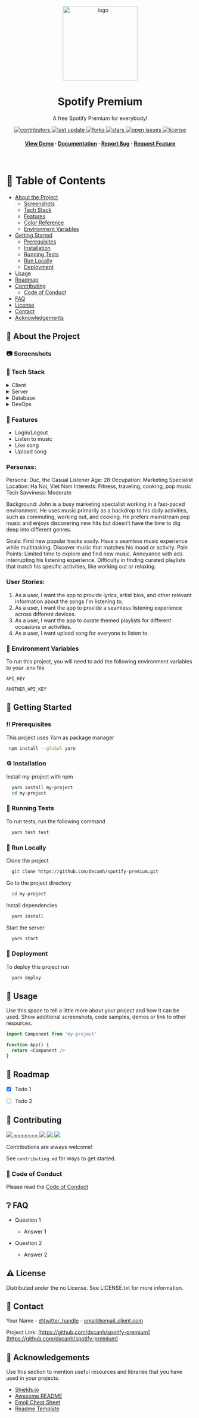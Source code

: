 <!--
Hey, thanks for using the awesome-readme-template template.  
If you have any enhancements, then fork this project and create a pull request 
or just open an issue with the label "enhancement".

Don't forget to give this project a star for additional support ;)
Maybe you can mention me or this repo in the acknowledgements too
-->
<div align="center">

  <img src="assets/favicon.ico" alt="logo" width="200" height="auto" />
  <h1>Spotify Premium</h1>
  
  <p>
    A free Spotify Premium for everybody! 
  </p>
  
  
<!-- Badges -->
<p>
  <a href="https://github.com/dxcanh/spotify-premium/graphs/contributors">
    <img src="https://img.shields.io/github/contributors/dxcanh/spotify-premium" alt="contributors" />
  </a>
  <a href="">
    <img src="https://img.shields.io/github/last-commit/dxcanh/spotify-premium" alt="last update" />
  </a>
  <a href="https://github.com/dxcanh/spotify-premium/network/members">
    <img src="https://img.shields.io/github/forks/dxcanh/spotify-premium" alt="forks" />
  </a>
  <a href="https://github.com/dxcanh/spotify-premium/stargazers">
    <img src="https://img.shields.io/github/stars/dxcanh/spotify-premium" alt="stars" />
  </a>
  <a href="https://github.com/dxcanh/spotify-premium/issues/">
    <img src="https://img.shields.io/github/issues/dxcanh/spotify-premium" alt="open issues" />
  </a>
  <a href="https://github.com/dxcanh/spotify-premium/blob/master/LICENSE">
    <img src="https://img.shields.io/github/license/dxcanh/spotify-premium.svg" alt="license" />
  </a>
</p>
   
<h4>
    <a href="https://drive.google.com/file/d/11eunTHdIIKtQPzo5yBobs58woq2NpupV/view?usp=sharing">View Demo</a>
  <span> · </span>
    <a href="https://drive.google.com/file/d/1ETpBcb96X2wkoxdhrTo711vewpara2B1/view?usp=sharing">Documentation</a>
  <span> · </span>
    <a href="https://github.com/dxcanh/spotify-premium/issues/">Report Bug</a>
  <span> · </span>
    <a href="https://github.com/dxcanh/spotify-premium/issues/">Request Feature</a>
  </h4>
</div>

<br />

<!-- Table of Contents -->
# :notebook_with_decorative_cover: Table of Contents

- [About the Project](#star2-about-the-project)
  * [Screenshots](#camera-screenshots)
  * [Tech Stack](#space_invader-tech-stack)
  * [Features](#dart-features)
  * [Color Reference](#art-color-reference)
  * [Environment Variables](#key-environment-variables)
- [Getting Started](#toolbox-getting-started)
  * [Prerequisites](#bangbang-prerequisites)
  * [Installation](#gear-installation)
  * [Running Tests](#test_tube-running-tests)
  * [Run Locally](#running-run-locally)
  * [Deployment](#triangular_flag_on_post-deployment)
- [Usage](#eyes-usage)
- [Roadmap](#compass-roadmap)
- [Contributing](#wave-contributing)
  * [Code of Conduct](#scroll-code-of-conduct)
- [FAQ](#grey_question-faq)
- [License](#warning-license)
- [Contact](#handshake-contact)
- [Acknowledgements](#gem-acknowledgements)

  

<!-- About the Project -->
## :star2: About the Project


<!-- Screenshots -->
### :camera: Screenshots


<!-- TechStack -->
### :space_invader: Tech Stack

<details>
  <summary>Client</summary>
  <ul>
    <li><a href="https://www.typescriptlang.org/">Typescript</a></li>
    <li><a href="https://nextjs.org/">Next.js</a></li>
    <li><a href="https://reactjs.org/">React.js</a></li>
    <li><a href="https://tailwindcss.com/">TailwindCSS</a></li>
  </ul>
</details>

<details>
  <summary>Server</summary>
  <ul>
    <li><a href="https://www.typescriptlang.org/">Typescript</a></li>
    <li><a href="https://expressjs.com/">Express.js</a></li>
    <li><a href="https://go.dev/">Golang</a></li>
    <li><a href="https://nestjs.com/">Nest.js</a></li>
    <li><a href="https://socket.io/">SocketIO</a></li>
    <li><a href="https://www.prisma.io/">Prisma</a></li>    
    <li><a href="https://www.apollographql.com/">Apollo</a></li>
    <li><a href="https://graphql.org/">GraphQL</a></li>
  </ul>
</details>

<details>
<summary>Database</summary>
  <ul>
    <li><a href="https://www.mysql.com/">MySQL</a></li>
    <li><a href="https://www.postgresql.org/">PostgreSQL</a></li>
    <li><a href="https://redis.io/">Redis</a></li>
    <li><a href="https://neo4j.com/">Neo4j</a></li>
    <li><a href="https://www.mongodb.com/">MongoDB</a></li>
  </ul>
</details>

<details>
<summary>DevOps</summary>
  <ul>
    <li><a href="https://www.docker.com/">Docker</a></li>
    <li><a href="https://www.jenkins.io/">Jenkins</a></li>
    <li><a href="https://circleci.com/">CircleCLI</a></li>
  </ul>
</details>

<!-- Features -->
### :dart: Features

- Login/Logout
- Listen to music
- Like song
- Upload song

<!-- Color Reference -->
### Personas:
Persona: Duc, the Casual Listener
Age: 28
Occupation: Marketing Specialist
Location: Ha Noi, Viet Nam
Interests: Fitness, traveling, cooking, pop music
Tech Savviness: Moderate

Background:
John is a busy marketing specialist working in a fast-paced environment. He uses music primarily as a backdrop to his daily activities, such as commuting, working out, and cooking. He prefers mainstream pop music and enjoys discovering new hits but doesn’t have the time to dig deep into different genres.

Goals:
Find new popular tracks easily.
Have a seamless music experience while multitasking.
Discover music that matches his mood or activity.
Pain Points:
Limited time to explore and find new music.
Annoyance with ads interrupting his listening experience.
Difficulty in finding curated playlists that match his specific activities, like working out or relaxing.

### User Stories:
1. As a user, I want the app to provide lyrics, artist bios, and other relevant information about the songs I'm listening to.
2. As a user, I want the app to provide a seamless listening experience across different devices.
3. As a user, I want the app to curate themed playlists for different occasions or activities.
4. As a user, I want upload song for everyone to listen to.
<!-- Env Variables -->
### :key: Environment Variables

To run this project, you will need to add the following environment variables to your .env file

`API_KEY`

`ANOTHER_API_KEY`

<!-- Getting Started -->
## 	:toolbox: Getting Started

<!-- Prerequisites -->
### :bangbang: Prerequisites

This project uses Yarn as package manager

```bash
 npm install --global yarn
```

<!-- Installation -->
### :gear: Installation

Install my-project with npm

```bash
  yarn install my-project
  cd my-project
```
   
<!-- Running Tests -->
### :test_tube: Running Tests

To run tests, run the following command

```bash
  yarn test test
```

<!-- Run Locally -->
### :running: Run Locally

Clone the project

```bash
  git clone https://github.com/dxcanh/spotify-premium.git
```

Go to the project directory

```bash
  cd my-project
```

Install dependencies

```bash
  yarn install
```

Start the server

```bash
  yarn start
```


<!-- Deployment -->
### :triangular_flag_on_post: Deployment

To deploy this project run

```bash
  yarn deploy
```


<!-- Usage -->
## :eyes: Usage

Use this space to tell a little more about your project and how it can be used. Show additional screenshots, code samples, demos or link to other resources.


```javascript
import Component from 'my-project'

function App() {
  return <Component />
}
```

<!-- Roadmap -->
## :compass: Roadmap

* [x] Todo 1
* [ ] Todo 2


<!-- Contributing -->
## :wave: Contributing
<a href="https://github.com/dxcanh/spotify-premium/graphs/contributors">
  <img src="https://contrib.rocks/image?repo=dxcanh/spotify-premium" />
=======
<a href="https://github.com/dxcanh">
  <img src="https://contrib.rocks/image?repo=Louis3797/awesome-readme-template" />
</a>
<a href="https://github.com/ducle063">
  <img src="https://contrib.rocks/image?repo=Louis3797/awesome-readme-template" />
</a>
<a href="https://github.com/TranHungDuc">
  <img src="https://contrib.rocks/image?repo=Louis3797/awesome-readme-template" />
</a>

Contributions are always welcome!

See `contributing.md` for ways to get started.


<!-- Code of Conduct -->
### :scroll: Code of Conduct

Please read the [Code of Conduct](https://github.com/dxcanh/spotify-premium/blob/master/CODE_OF_CONDUCT.md)

<!-- FAQ -->
## :grey_question: FAQ

- Question 1

  + Answer 1

- Question 2

  + Answer 2


<!-- License -->
## :warning: License

Distributed under the no License. See LICENSE.txt for more information.


<!-- Contact -->
## :handshake: Contact

Your Name - [@twitter_handle](https://twitter.com/twitter_handle) - email@email_client.com

Project Link: [https://github.com/dxcanh/spotify-premium](https://github.com/dxcanh/spotify-premium)


<!-- Acknowledgments -->
## :gem: Acknowledgements

Use this section to mention useful resources and libraries that you have used in your projects.

 - [Shields.io](https://shields.io/)
 - [Awesome README](https://github.com/matiassingers/awesome-readme)
 - [Emoji Cheat Sheet](https://github.com/ikatyang/emoji-cheat-sheet/blob/master/README.md#travel--places)
 - [Readme Template](https://github.com/othneildrew/Best-README-Template)

